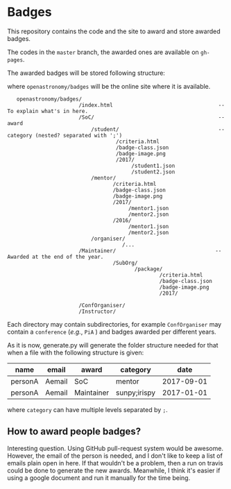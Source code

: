 # Badges

This repository contains the code and the site to award and store awarded badges.

The codes in the `master` branch, the awarded ones are available on `gh-pages`.


The awarded badges will be stored following structure:

where `openastronomy/badges` will be the online site where it is available.

```
   openastronomy/badges/
                       /index.html                                  -- To explain what's in here.
                       /SoC/                                        -- award
                           /student/                                -- category (nested? separated with ';')
                                   /criteria.html
                                   /badge-class.json
                                   /badge-image.png
                                   /2017/
                                        /student1.json
                                        /student2.json
                           /mentor/
                                  /criteria.html
                                  /badge-class.json
                                  /badge-image.png
                                  /2017/
                                       /mentor1.json
                                       /mentor2.json
                                  /2016/
                                       /mentor1.json
                                       /mentor2.json
                           /organiser/
                                     /...
                       /Maintainer/                                -- Awarded at the end of the year.
                                  /SubOrg/
                                         /package/
                                                 /criteria.html
                                                 /badge-class.json
                                                 /badge-image.png
                                                 /2017/
                                              
                       /ConfOrganiser/
                       /Instructor/
````

Each directory may contain subdirectories, for example `ConfOrganiser` may
contain a `conference` (*e.g.*, `PiA` ) and badges awarded per different years.

As it is now, generate.py will generate the folder structure needed for that when a 
file with the following structure is given:

   | name    | email  | award      | category      |       date |
   |---------|--------|------------|---------------|------------|
   | personA | Aemail | SoC        | mentor        | 2017-09-01 |
   | personA | Aemail | Maintainer | sunpy;irispy  | 2017-01-01 |

where `category` can have multiple levels separated by `;`.

## How to award people badges?

Interesting question. Using GitHub pull-request system would be awesome.
However, the email of the person is needed, and I don't like to keep a list of
emails plain open in here. If that wouldn't be a problem, then a run on travis
could be done to generate the new awards. 
Meanwhile, I think it's easier if using a google document and run it manually
for the time being.
